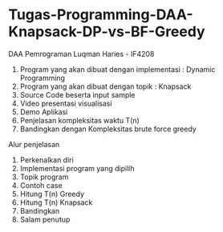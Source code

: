 # Tugas-Programming-DAA-Knapsack-DP-vs-BF-Greedy
DAA Pemrograman
Luqman Haries - IF4208

1. Program yang akan dibuat dengan implementasi : Dynamic Programming
2. Program yang akan dibuat dengan topik : Knapsack
3. Source Code beserta input sample
4. Video presentasi visualisasi
5. Demo Aplikasi
6. Penjelasan kompleksitas waktu T(n)
7. Bandingkan dengan Kompleksitas brute force greedy


Alur penjelasan
1. Perkenalkan diri
2. Implementasi program yang dipilih
3. Topik program
4. Contoh case
5. Hitung T(n) Greedy
6. Hitung T(n) Knapsack
7. Bandingkan
8. Salam penutup
